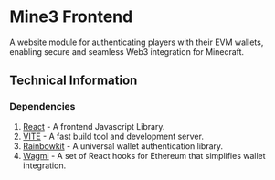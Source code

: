 # Mine3 Frontend

A website module for authenticating players with their EVM wallets, enabling secure and seamless Web3 integration for Minecraft.

## Technical Information

### Dependencies

1. [React](https://react.dev/) - A frontend Javascript Library.
2. [VITE](https://vitejs.dev/guide/) - A fast build tool and development server.
3. [Rainbowkit](https://www.rainbowkit.com/) - A universal wallet authentication library.
4. [Wagmi](https://wagmi.sh/) - A set of React hooks for Ethereum that simplifies wallet integration.
